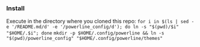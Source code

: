 ### Install
Execute in the directory where you cloned this repo:
`for i in $(ls | sed -e '/README.md/d' -e '/powerline_config/d'); do ln -s "$(pwd)/$i" "$HOME/.$i"; done`
`mkdir -p $HOME/.config/powerline && ln -s "$(pwd)/powerline_config" "$HOME/.config/powerline/themes"`
